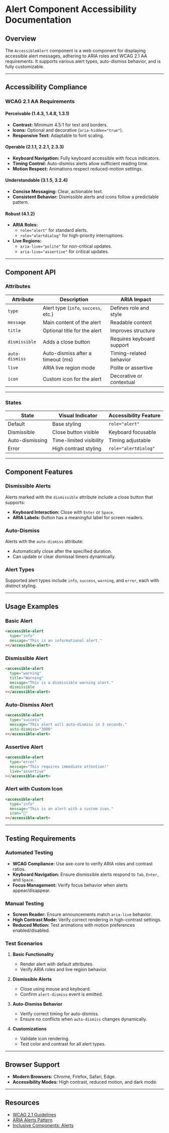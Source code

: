 # Alert Component Accessibility Documentation

## Overview

The `AccessibleAlert` component is a web component for displaying accessible alert messages, adhering to ARIA roles and WCAG 2.1 AA requirements. It supports various alert types, auto-dismiss behavior, and is fully customizable.

---

## Accessibility Compliance

### WCAG 2.1 AA Requirements

#### **Perceivable (1.4.3, 1.4.8, 1.3.1)**
- **Contrast:** Minimum 4.5:1 for text and borders.
- **Icons:** Optional and decorative (`aria-hidden="true"`).
- **Responsive Text:** Adaptable to font scaling.

#### **Operable (2.1.1, 2.2.1, 2.3.3)**
- **Keyboard Navigation:** Fully keyboard accessible with focus indicators.
- **Timing Control:** Auto-dismiss alerts allow sufficient reading time.
- **Motion Respect:** Animations respect reduced-motion settings.

#### **Understandable (3.1.5, 3.2.4)**
- **Concise Messaging:** Clear, actionable text.
- **Consistent Behavior:** Dismissible alerts and icons follow a predictable pattern.

#### **Robust (4.1.2)**
- **ARIA Roles:**
  - `role="alert"` for standard alerts.
  - `role="alertdialog"` for high-priority interruptions.
- **Live Regions:**
  - `aria-live="polite"` for non-critical updates.
  - `aria-live="assertive"` for critical updates.

---

## Component API

### Attributes

| Attribute      | Description                        | ARIA Impact             |
|----------------|------------------------------------|-------------------------|
| `type`         | Alert type (`info`, `success`, etc.) | Defines role and style  |
| `message`      | Main content of the alert         | Readable content         |
| `title`        | Optional title for the alert      | Improves structure       |
| `dismissible`  | Adds a close button               | Requires keyboard support|
| `auto-dismiss` | Auto-dismiss after a timeout (ms) | Timing-related behavior  |
| `live`         | ARIA live region mode             | Polite or assertive      |
| `icon`         | Custom icon for the alert         | Decorative or contextual |

---

### States

| State            | Visual Indicator             | Accessibility Feature          |
|-------------------|------------------------------|---------------------------------|
| Default           | Base styling                | `role="alert"`                 |
| Dismissible       | Close button visible        | Keyboard focusable             |
| Auto-dismissing   | Time-limited visibility     | Timing adjustable              |
| Error             | High contrast styling       | `role="alertdialog"`           |

---

## Component Features

### Dismissible Alerts
Alerts marked with the `dismissible` attribute include a close button that supports:
- **Keyboard Interaction:** Close with `Enter` or `Space`.
- **ARIA Labels:** Button has a meaningful label for screen readers.

### Auto-Dismiss
Alerts with the `auto-dismiss` attribute:
- Automatically close after the specified duration.
- Can update or clear dismissal timers dynamically.

### Alert Types
Supported alert types include `info`, `success`, `warning`, and `error`, each with distinct styling.

---

## Usage Examples

### Basic Alert
```html
<accessible-alert
  type="info"
  message="This is an informational alert."
></accessible-alert>
```

### Dismissible Alert
```html
<accessible-alert
  type="warning"
  title="Warning"
  message="This is a dismissible warning alert."
  dismissible
></accessible-alert>
```

### Auto-Dismiss Alert
```html
<accessible-alert
  type="success"
  message="This alert will auto-dismiss in 3 seconds."
  auto-dismiss="3000"
></accessible-alert>
```

### Assertive Alert
```html
<accessible-alert
  type="error"
  message="This requires immediate attention!"
  live="assertive"
></accessible-alert>
```

### Alert with Custom Icon
```html
<accessible-alert
  type="info"
  message="This is an alert with a custom icon."
  icon="🚀"
></accessible-alert>
```

---

## Testing Requirements

### Automated Testing
- **WCAG Compliance:** Use axe-core to verify ARIA roles and contrast ratios.
- **Keyboard Navigation:** Ensure dismissible alerts respond to `Tab`, `Enter`, and `Space`.
- **Focus Management:** Verify focus behavior when alerts appear/disappear.

### Manual Testing
- **Screen Reader:** Ensure announcements match `aria-live` behavior.
- **High Contrast Mode:** Verify correct rendering in high-contrast settings.
- **Reduced Motion:** Test animations with motion preferences enabled/disabled.

### Test Scenarios

1. **Basic Functionality**
   - Render alert with default attributes.
   - Verify ARIA roles and live region behavior.

2. **Dismissible Alerts**
   - Close using mouse and keyboard.
   - Confirm `alert-dismiss` event is emitted.

3. **Auto-Dismiss Behavior**
   - Verify correct timing for auto-dismiss.
   - Ensure no conflicts when `auto-dismiss` changes dynamically.

4. **Customizations**
   - Validate icon rendering.
   - Test color and contrast for all alert types.

---

## Browser Support

- **Modern Browsers:** Chrome, Firefox, Safari, Edge.
- **Accessibility Modes:** High contrast, reduced motion, and dark mode.

---

## Resources
- [WCAG 2.1 Guidelines](https://www.w3.org/WAI/WCAG21/quickref/)
- [ARIA Alerts Pattern](https://www.w3.org/WAI/ARIA/apg/patterns/alert/)
- [Inclusive Components: Alerts](https://inclusive-components.design/notifications/)
